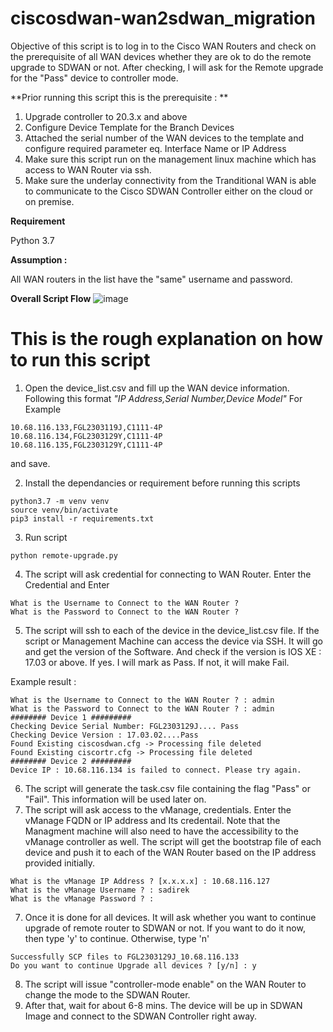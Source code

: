 # ciscosdwan-wan2sdwan_migration
Objective of this script is to log in to the Cisco WAN Routers and check on the prerequisite of all WAN devices whether they are ok to do the remote upgrade to SDWAN or not. After checking, I will ask for the Remote upgrade for the "Pass" device to controller mode. 

**Prior running this script this is the prerequisite : **
1. Upgrade controller to 20.3.x and above
3. Configure Device Template for the Branch Devices
5. Attached the serial number of the WAN devices to the template and configure required parameter eq. Interface Name or IP Address
6. Make sure this script run on the management linux machine which has access to WAN Router via ssh.
7. Make sure the underlay connectivity from the Tranditional WAN is able to communicate to the Cisco SDWAN Controller either on the cloud or on premise.


**Requirement**

Python 3.7



**Assumption :**

All WAN routers in the list have the "same" username and password.


**Overall Script Flow**
![image](https://user-images.githubusercontent.com/68508144/127443926-e95de095-4b5b-4f45-b95c-86fccfcb293a.png)



# This is the rough explanation on how to run this script
1. Open the device_list.csv and fill up the WAN device information. Following this format _"IP Address,Serial Number,Device Model"_
For Example
```
10.68.116.133,FGL2303119J,C1111-4P
10.68.116.134,FGL2303129Y,C1111-4P
10.68.116.135,FGL2303129Y,C1111-4P
```

and save.

2. Install the dependancies or requirement before running this scripts
```
python3.7 -m venv venv
source venv/bin/activate
pip3 install -r requirements.txt
```

3. Run script 
``` 
python remote-upgrade.py
```

4. The script will ask credential for connecting to WAN Router. Enter the Credential and Enter

```
What is the Username to Connect to the WAN Router ? 
What is the Password to Connect to the WAN Router ? 
```

5. The script will ssh to each of the device in the device_list.csv file. If the script or Management Machine can access the device via SSH. It will go and get the version of the Software. And check if the version is IOS XE : 17.03 or above. If yes. I will mark as Pass. If not, it will make Fail.

Example result : 
```
What is the Username to Connect to the WAN Router ? : admin
What is the Password to Connect to the WAN Router ? : admin
######## Device 1 #########
Checking Device Serial Number: FGL2303129J.... Pass
Checking Device Version : 17.03.02....Pass
Found Existing ciscosdwan.cfg -> Processing file deleted
Found Existing ciscortr.cfg -> Processing file deleted
######## Device 2 #########
Device IP : 10.68.116.134 is failed to connect. Please try again.

```

6. The script will generate the task.csv file containing the flag "Pass" or "Fail". This information will be used later on.
7. The script will ask access to the vManage, credentials. Enter the vManage FQDN or IP address and Its credentail. Note that the Managment machine will also need to have the accessibility to the vManage controller as well.  The script will get the bootstrap file of each device and push it to each of the WAN Router based on the IP address provided initially.
```
What is the vManage IP Address ? [x.x.x.x] : 10.68.116.127 
What is the vManage Username ? : sadirek
What is the vManage Password ? : 
```

7. Once it is done for all devices. It will ask whether you want to continue upgrade of remote router to SDWAN or not. If you want to do it now, then type 'y' to continue. Otherwise, type 'n'

```
Successfully SCP files to FGL2303129J_10.68.116.133
Do you want to continue Upgrade all devices ? [y/n] : y

```
8. The script will issue "controller-mode enable" on the WAN Router to change the mode to the SDWAN Router. 
9. After that, wait for about 6-8 mins. The device will be up in SDWAN Image and connect to the SDWAN Controller right away.







